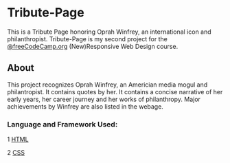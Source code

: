 # Tribute-Page
This is a Tribute Page honoring Oprah Winfrey, an international icon and philanthropist. Tribute-Page is my second project for the [@freeCodeCamp.org](/www.github.com/freeCodeCamp) (New)Responsive Web Design course.

## About
This project recognizes Oprah Winfrey, an Americian media mogul and philantropist. It contains quotes by her. It contains a concise narrative of her early years, her career journey and her works of philanthropy. Major achievements by Winfrey are also listed in the webage.

### Language and Framework Used:
1  [HTML](https://github.com/Hilda-Enyioko/Tribute-Page/blob/main/index.html)

2  [CSS](/www.github.com/Hilda-Enyioko/Tribute-Page/styles.css)
